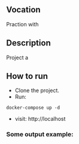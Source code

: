 ## Vocation
Praction with 

## Description
Project a

## How to run
* Clone the project.
* Run:
```angular2html
docker-compose up -d
```
* visit: http://localhost

### Some output example:
